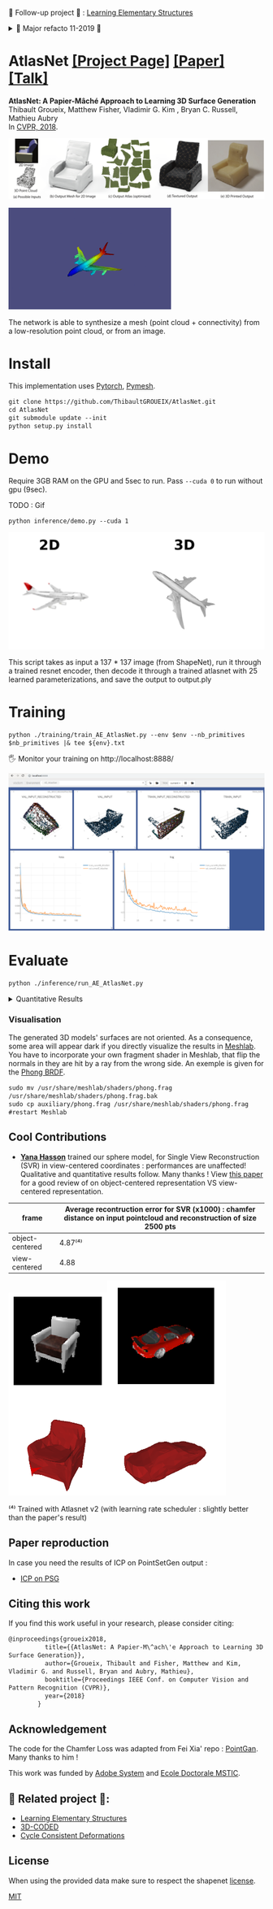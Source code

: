 🚀 Follow-up project 🚀 : [Learning Elementary Structures](https://github.com/TheoDEPRELLE/AtlasNetV2)

<details><summary>🚀 Major refacto 11-2019 🚀 </summary>
- [x] Factorize SVR and autoencoder
- [x] factorise Square template and Sphere
- [x] Add latent vector as bias (30% speedup)
- [x] remove last th in decoder
- [x] make large .pth tensor with all pointclouds in cache(drop the nasty Chunk_reader)
- [x] make-it multi-gpu
- [x] add netvision results
- [x] rewrite main script object-oriented 
- [x] check that everything works in latest pytorch version
- [x] Add more layer by default and flag for the number of layers
- [x] Add a flag to generate a mesh directly
- [x] Add a python setup install ( that update the submodule, and install the right packages)
- [x] Make sure GPU are used at 100%
- [x] Add f-score in Chamfer + report f-score
- [x] Get rid of shapenet_v2 data and use v1!
- [x] fix path no more sys.path.append
- [x] shapenet 55
- [x] Make minimal dependencies
</details>



# AtlasNet [[Project Page]](http://imagine.enpc.fr/~groueixt/atlasnet/) [[Paper]](https://arxiv.org/abs/1802.05384) [[Talk]](http://imagine.enpc.fr/~groueixt/atlasnet/atlasnet_slides_spotlight_CVPR.pptx)

**AtlasNet: A Papier-Mâché Approach to Learning 3D Surface Generation** <br>
Thibault Groueix,  Matthew Fisher, Vladimir G. Kim , Bryan C. Russell, Mathieu Aubry  <br>
In [CVPR, 2018](http://cvpr2018.thecvf.com/).


![teaset](pictures/teaser.small.png)    

![result](pictures/plane.gif)



The network is able to synthesize a mesh (point cloud + connectivity) from a low-resolution point cloud, or from an image.



# Install

This implementation uses [Pytorch](http://pytorch.org/), [Pymesh](https://github.com/PyMesh/PyMesh). 

```shell
git clone https://github.com/ThibaultGROUEIX/AtlasNet.git
cd AtlasNet
git submodule update --init
python setup.py install
```



# Demo

Require 3GB RAM on the GPU and 5sec to run. Pass ```--cuda 0``` to run without gpu (9sec). 

TODO : Gif

```shell
python inference/demo.py --cuda 1
```

![input](./pictures/2D3D.png)    

This script takes as input a 137 * 137 image (from ShapeNet), run it through a trained resnet encoder, then decode it through a trained atlasnet with 25 learned parameterizations, and save the output to output.ply



# Training

```shell
python ./training/train_AE_AtlasNet.py --env $env --nb_primitives $nb_primitives |& tee ${env}.txt
```

:raised_hand_with_fingers_splayed: Monitor your training on http://localhost:8888/

![visdom](pictures/visdom2.png)



# Evaluate

```bash
python ./inference/run_AE_AtlasNet.py
```
<details><summary>Quantitative Results </summary>


The number reported are the chamfer distance, the f-score and the [metro](https://github.com/ThibaultGROUEIX/AtlasNet/issues/34) distance.

| Method | Chamfer⁽⁰⁾ | Fscore |Metro|GPU memory|Total Train time|
| ---------- | --------------------- | --------------------- | --------------------- | --------------------- | --------------------- |
| Autoencoder 25 Squares | - | -   |-|-|-|
| Autoencoder 1 Sphere              | - |-|-|-|-|
| SingleView 25  Squares   | - |-|-|-|-|
| SingleView 1 Sphere |- |-|-|-|-|

⁽⁰⁾  computed between 2500 ground truth points and 2500 reconstructed points.

⁽¹⁾ with the flag ```--accelerated_chamfer 1```.

⁽²⁾this is only an estimate, the code is not optimised.  The easiest way to enhance it would be to preload the training data to use the GPU at 100%. Time computed with the flag ```--accelerated_chamfer 1```.
</details>

### Visualisation 

The generated 3D models' surfaces are not oriented. As a consequence, some area will appear dark if you directly visualize the results in [Meshlab](http://www.meshlab.net/). You have to incorporate your own fragment shader in Meshlab, that flip the normals in they are hit by a ray from the wrong side. An exemple is given for the [Phong BRDF](https://en.wikipedia.org/wiki/Phong_reflection_model).

```shell
sudo mv /usr/share/meshlab/shaders/phong.frag /usr/share/meshlab/shaders/phong.frag.bak
sudo cp auxiliary/phong.frag /usr/share/meshlab/shaders/phong.frag #restart Meshlab
```





## Cool Contributions

* **[Yana Hasson](https://github.com/hassony2)** trained our sphere model, for Single View Reconstruction (SVR) in view-centered coordinates : performances are unaffected! Qualitative and quantitative results follow. Many thanks !
View [this paper](http://openaccess.thecvf.com/content_cvpr_2018/CameraReady/3826.pdf) for a good review of on object-centered representation VS view-centered representation.

| frame | Average recontruction error for SVR (x1000) : chamfer distance on input pointcloud and reconstruction of size 2500 pts|
| ---------- | -------------------- |
| object-centered | 4.87⁽⁴⁾ |
| view-centered    | 4.88   |

<img src="pictures/chair_yana.png" style="zoom:55%" /><img src="pictures/car_yana.png" style="zoom:60%" />

⁽⁴⁾ Trained with Atlasnet v2 (with learning rate scheduler : slightly better than the paper's result)

## Paper reproduction 

In case you need the results of ICP on PointSetGen output :

* [ICP on PSG](https://cloud.enpc.fr/s/3a7Xg9RzIsgmofw)



## Citing this work

If you find this work useful in your research, please consider citing:

```
@inproceedings{groueix2018,
          title={{AtlasNet: A Papier-M\^ach\'e Approach to Learning 3D Surface Generation}},
          author={Groueix, Thibault and Fisher, Matthew and Kim, Vladimir G. and Russell, Bryan and Aubry, Mathieu},
          booktitle={Proceedings IEEE Conf. on Computer Vision and Pattern Recognition (CVPR)},
          year={2018}
        }
```

### 

## Acknowledgement

The code for the Chamfer Loss was adapted from Fei Xia' repo : [PointGan](https://github.com/fxia22/pointGAN). Many thanks to him !

This work was funded by [Adobe System](https://github.com/fxia22/pointGAN) and [Ecole Doctorale MSTIC](http://www.univ-paris-est.fr/fr/-ecole-doctorale-mathematiques-et-stic-mstic-ed-532/).



## 🚀 Related project 🚀:

*  [Learning Elementary Structures](https://github.com/TheoDEPRELLE/AtlasNetV2)
*  [3D-CODED](https://github.com/ThibaultGROUEIX/3D-CODED)
*  [Cycle Consistent Deformations](https://github.com/ThibaultGROUEIX/CycleConsistentDeformation)

## License

When using the provided data make sure to respect the shapenet [license](https://shapenet.org/terms).

[MIT](https://github.com/ThibaultGROUEIX/AtlasNet/blob/master/license_MIT)



